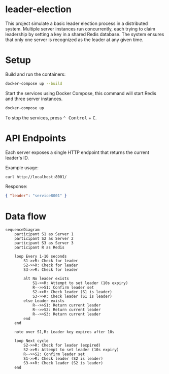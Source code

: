 # leader-election

This project simulate a basic leader election process in a distributed system. Multiple server instances run concurrently, each trying to claim leadership by setting a key in a shared Redis database. The system ensures that only one server is recognized as the leader at any given time.

# Setup

Build and run the containers:

```bash
docker-compose up --build
```

Start the services using Docker Compose, this command will start Redis and three server instances.

```bash
docker-compose up
```

To stop the services, press <kbd>⌃ Control</kbd> + <kbd>C</kbd>.

# API Endpoints

Each server exposes a single HTTP endpoint that returns the current leader's ID.

Example usage:

```bash
curl http://localhost:8001/
```

Response:

```json
{ "leader": "service8001" }
```

# Data flow

```mermaid
sequenceDiagram
    participant S1 as Server 1
    participant S2 as Server 2
    participant S3 as Server 3
    participant R as Redis

    loop Every 1-10 seconds
        S1->>R: Check for leader
        S2->>R: Check for leader
        S3->>R: Check for leader

        alt No leader exists
            S1->>R: Attempt to set leader (10s expiry)
            R-->>S1: Confirm leader set
            S2->>R: Check leader (S1 is leader)
            S3->>R: Check leader (S1 is leader)
        else Leader exists
            R-->>S1: Return current leader
            R-->>S2: Return current leader
            R-->>S3: Return current leader
        end
    end

    note over S1,R: Leader key expires after 10s

    loop Next cycle
        S2->>R: Check for leader (expired)
        S2->>R: Attempt to set leader (10s expiry)
        R-->>S2: Confirm leader set
        S1->>R: Check leader (S2 is leader)
        S3->>R: Check leader (S2 is leader)
    end
```

